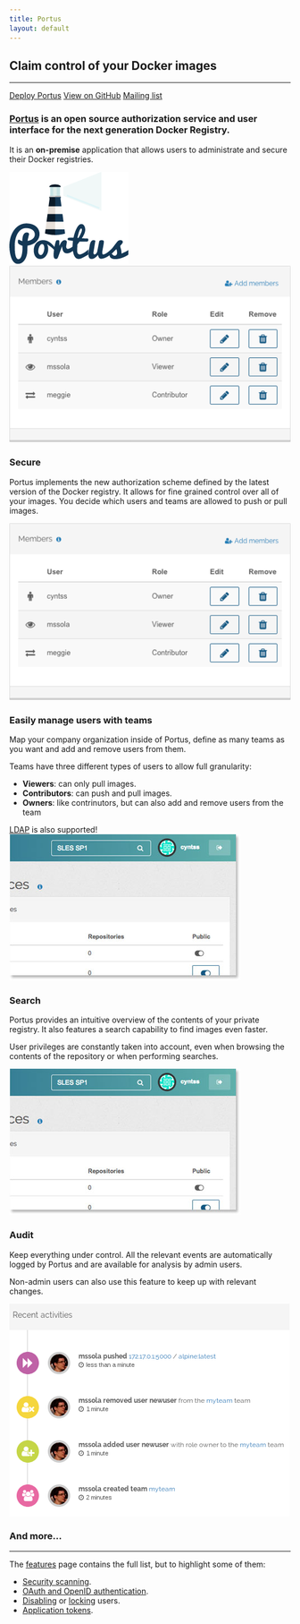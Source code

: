 ```yaml
---
title: Portus
layout: default
---
```


<div id="frontmatter" class="row">
    <div class="center-block">
        <h2 class="text-uppercase" lang="en">Claim control of your Docker images</h2>
        <hr>
        <a href="/docs/deploy.html" class="btn btn-primary" lang="en">Deploy Portus</a>
        <a href="https://github.com/SUSE/Portus" class="btn btn-primary" lang="en">View on GitHub</a>
        <a href="https://groups.google.com/forum/#!forum/portus-dev" class="btn btn-primary" lang="en">Mailing list</a>
    </div>
</div>

<div class="row main-section equal">
    <div class="col-md-8">
        <h3 class="text-justify">
            <a href="https://github.com/SUSE/Portus">Portus</a>
            is an open source authorization service and user interface for the next generation Docker Registry.
        </h3>
        <p>
            It is an <b>on-premise</b> application that allows users to
            administrate and secure their Docker registries.
        </p>
    </div>
    <div class="col-md-4 hidden-xs hidden-sm vcenter">
        <div class="center half"><img src="/images/portus-logo.png" alt="Portus logo" /></div>
    </div>
</div>

<div class="row main-section">
    <div class="col-md-5 vcenter hidden-xs hidden-sm">
        <img src="/images/members.png" alt="Team members" />
    </div>
    <div class="col-md-7">
        <h3>
            Secure
        </h3>
        <p>
            Portus implements the new authorization scheme defined by the latest
            version of the Docker registry. It allows for fine grained control
            over all of your images. You decide which users and teams are
            allowed to push or pull images.
        </p>
    </div>
    <div class="col-md-5 vcenter hidden-md hidden-lg">
        <img src="/images/members.png" alt="Team members" />
    </div>
</div>

<div class="row main-section equal">
    <div class="col-md-8">
        <h3>
            Easily manage users with teams
        </h3>
        <p>
            Map your company organization inside of Portus, define as many teams
            as you want and add and remove users from them.
        </p>
        <p>Teams have three different types of users to allow full granularity:</p>
        <ul>
            <li><b>Viewers</b>: can only pull images.</li>
            <li><b>Contributors</b>: can push and pull images.</li>
            <li><b>Owners</b>: like contrinutors, but can also add and remove users from the team</li>
        </ul>
        <a href="/features/2_LDAP-support.html">LDAP</a> is also supported!
    </div>
    <div class="col-md-4 hidden-xs hidden-sm">
        <div class="row users-row">
            <div title="Viewer" class="portus-users col-md-2 col-md-offset-3">
                <i class="fa fa-eye fa-2x"></i>
            </div>
        </div>
        <div class="row users-row">
            <div title="Contributor" class="portus-users col-md-2 col-md-offset-3">
                <i class="fa fa-exchange fa-2x"></i>
            </div>
        </div>
        <div class="row users-row">
            <div title="Owner" class="portus-users col-md-2 col-md-offset-3">
                <i class="fa fa-male fa-2x"></i>
            </div>
        </div>
    </div>
</div>

<div class="row main-section">
    <div class="col-md-4 vcenter hidden-xs hidden-sm">
        <img src="/images/search.jpg" alt="Search widget" />
    </div>
    <div class="col-md-8">
        <h3>
            Search
        </h3>
        <p>
Portus provides an intuitive overview of the contents of your private
registry. It also features a search capability to find images even faster.
</p>
<p>
User privileges are constantly taken into account, even when browsing the
contents of the repository or when performing searches.
        </p>
    </div>
    <div class="col-md-4 vcenter hidden-md hidden-lg">
        <img src="/images/search.jpg" alt="Search widget" />
    </div>
</div>

<div class="row main-section">
    <div class="col-md-7">
        <h3>
            Audit
        </h3>
        <p>
Keep everything under control. All the relevant events are automatically logged
by Portus and are available for analysis by admin users.
</p>
<p>
Non-admin users can also use this feature to keep up with relevant changes.
</p>
    </div>
    <div class="col-md-5 vcenter">
        <img src="/images/audit.png" alt="Auditing" />
    </div>
</div>

<div class="row main-section">
    <div class="center-block">
        <h3 class="text-uppercase" lang="en">And more...</h3>
        <hr>
        <p>The <a href="/features.html">features</a> page contains the full list, but to highlight some of them:</p>
        <ul>
            <li><a href="/features/6_security_scanning.html">Security scanning</a>.</li>
            <li><a href="/features/oauth.html">OAuth and OpenID authentication</a>.</li>
            <li><a href="/features/7_disabling_users.html">Disabling</a> or <a href="/features/8_locking.html">locking</a> users.</li>
            <li><a href="/features/application_tokens.html">Application tokens</a>.</li>
        </ul>
    </div>
</div>

